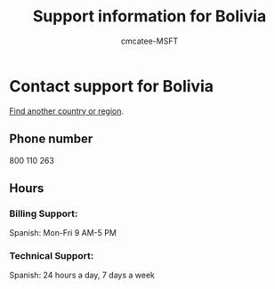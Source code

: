 ﻿---                                
title: Support information for Bolivia
author: cmcatee-MSFT
f1.keywords:
- NOCSH
ms.author: cmcatee
manager: mnirkhe
audience: Admin
ms.topic: reference
ms.service: o365-administration
ms.collection: Adm_Support
localization_priority: Priority
description: Learn how to contact support for your country or region.
ROBOTS: NOINDEX, NOFOLLOW
---

# Contact support for Bolivia

[Find another country or region](../contact-support-for-business-products.md).

## Phone number
800 110 263

## Hours
### Billing Support:

Spanish: Mon-Fri 9 AM-5 PM

### Technical Support:

Spanish: 24 hours a day, 7 days a week